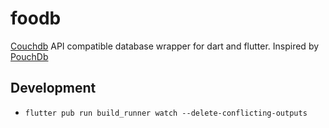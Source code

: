 # foodb
[Couchdb](https://couchdb.apache.org/) API compatible database wrapper for dart and flutter. Inspired by [PouchDb](https://pouchdb.com/)

## Development
- `flutter pub run build_runner watch --delete-conflicting-outputs`
